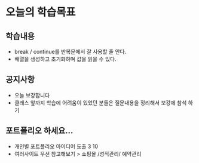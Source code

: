 # 오늘의 학습목표

## 학습내용
- break / continue를 반복문에서 잘 사용할 줄 안다.
- 배열을 생성하고 초기화하며 값을 읽을 수 있다.

## 공지사항
- 오늘 보강합니다
- 클래스 앞까지 학습에 어려움이 있었던 분들은 질문내용을 정리해서 보강에 참석 하기

## 포트폴리오 하세요...
- 개인별 포트폴리오 아이디어 도출 3 10
- 여러사이트 우선 참고해보기 > 쇼핑몰 /성적관리/ 예약관리 
